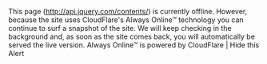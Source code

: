 This page (http://api.jquery.com/contents/) is currently offline. However, because the site uses CloudFlare's Always Online™ technology you can continue to surf a snapshot of the site. We will keep checking in the background and, as soon as the site comes back, you will automatically be served the live version. Always Online™ is powered by CloudFlare | Hide this Alert
